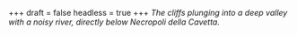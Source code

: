 
+++
draft = false
headless = true
+++
_The cliffs plunging into a deep valley with a noisy river, directly below Necropoli della Cavetta._

